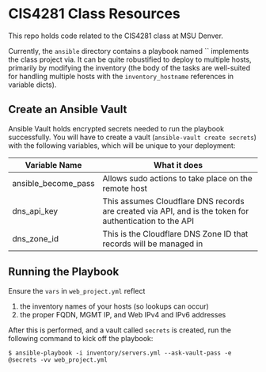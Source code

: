 # CIS4281 Class Resources
This repo holds code related to the CIS4281 class at MSU Denver. 

Currently, the `ansible` directory contains a playbook named `` implements the class project via. 
It can be quite robustified to deploy to multiple hosts, primarily by modifying the 
inventory (the body of the tasks are well-suited for handling multiple hosts with the `inventory_hostname` 
references in variable dicts).

## Create an Ansible Vault
Ansible Vault holds encrypted secrets needed to run the playbook successfully. You will have to create a vault 
(`ansible-vault create secrets`) with the following variables, which will be unique to your deployment:

 
| Variable Name | What it does 
|---|---
| ansible_become_pass | Allows sudo actions to take place on the remote host
| dns_api_key | This assumes Cloudflare DNS records are created via API, and is the token for authentication to the API
| dns_zone_id | This is the Cloudflare DNS Zone ID that records will be managed in
  

## Running the Playbook
Ensure the `vars` in `web_project.yml` reflect 

1) the inventory names of your hosts (so lookups can occur)
1) the proper FQDN, MGMT IP, and Web IPv4 and IPv6 addresses 

After this is performed, and a vault called `secrets` is created, run the following command to kick off the playbook: 

```
$ ansible-playbook -i inventory/servers.yml --ask-vault-pass -e @secrets -vv web_project.yml
```